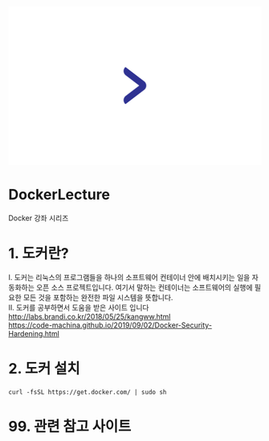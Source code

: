 ![ex_screenshot](./dockerlecture.png)  

# DockerLecture
Docker 강좌 시리즈  

# 1. 도커란?
I. 도커는 리눅스의 프로그램들을 하나의 소프트웨어 컨테이너 안에 배치시키는 일을 자동화하는 오픈 소스 프로젝트입니다. 여기서 말하는 컨테이너는 소프트웨어의 실행에 필요한 모든 것을 포함하는 완전한 파일 시스템을 뜻합니다.  
II. 도커를 공부하면서 도움을 받은 사이트 입니다  
http://labs.brandi.co.kr/2018/05/25/kangww.html  
https://code-machina.github.io/2019/09/02/Docker-Security-Hardening.html  

# 2. 도커 설치
``` curl -fsSL https://get.docker.com/ | sudo sh ```

# 99. 관련 참고 사이트
